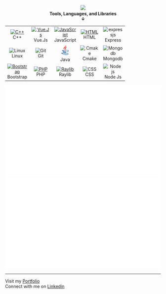 <div align="center">
  <img src="resources/goat.png" width="5%" />
</div>

<div align="center">
  <b>Tools, Languages, and Libraries</b>
</div>

<div align="center">
  <b>&#8595;</b>
</div>

<div align="center" style="margin-top: 3px">
  <table>
    <tr>
      <td align="center" width="60">
        <a href="https://en.cppreference.com/w/"
          ><img src="resources/cpp.png" width="32" height="32" alt="C++"
        /></a>
        <br />C++
      </td>
      <td align="center" width="60">
        <a href="https://vuejs.org/guide/introduction.html"
          ><img src="resources/vue.png" width="32" height="32" alt="Vue.Js"
        /></a>
        <br />Vue.Js
      </td>
      <td align="center" width="60">
        <a href="https://developer.mozilla.org/en-US/docs/Web/JavaScript"
          ><img
            src="resources/javascript-original.svg"
            width="32"
            height="32"
            alt="JavaScript"
        /></a>
        <br />JavaScript
      </td>
      <td align="center" width="60">
        <a href="https://developer.mozilla.org/en-US/docs/Web/HTML"
          ><img src="resources/html.png" width="32" height="32" alt="HTML"
        /></a>
        <br />HTML
      </td>
      <td align="center" width="60">
        <img src="resources/expressjs.png" width="32" height="32" alt="expressjs" />
        <br />Express
      </td>
    </tr>
    <tr>
      <td align="center" width="60">
        <img src="resources/linux.png" width="32" height="32" alt="Linux" />
        <br />Linux
      </td>
      <td align="center" width="60">
        <img src="resources/git.png" width="32" height="32" alt="Git" />
        <br />Git
      </td>
      <td align="center" width="60">
        <img src="resources/JavaLava.png" width="38" height="38" alt="Office" />
        <br />Java
      </td>
      <td align="center" width="60">
        <img src="resources/cmake.png" width="32" height="32" alt="Cmake" />
        <br />Cmake
      </td>
      <td align="center" width="60">
        <img src="resources/mongodb.png" width="32" height="32" alt="Mongodb" />
        <br />Mongodb
      </td>
    </tr>
    <tr>
      <td align="center" width="60">
        <a href="https://getbootstrap.com/docs/5.2/getting-started/introduction/"
          ><img
            src="resources/bootstrap-plain.svg"
            width="32"
            height="32"
            alt="Bootstrap"
        /></a>
        <br />Bootstrap
      </td>
      <td align="center" width="60">
        <a href="https://devdocs.io/php/"
          ><img src="resources/PHP.png" width="32" height="32" alt="PHP"
        /></a>
        <br />PHP
      </td>
      <td align="center" width="60">
        <a href="https://www.raylib.com/"
          ><img src="resources/raylib.png" width="32" height="32" alt="Raylib"
        /></a>
        <br />Raylib
      </td>
      <td align="center" width="60">
        <img src="resources/css.png" width="32" height="32" alt="CSS" />
        <br />CSS
      </td>
      <td align="center" width="60">
        <img src="resources/nodejs.png" width="32" height="32" alt="Node js" />
        <br />Node Js
      </td>
    </tr>
  </table>
</div>

<div align="center">
  <img
    src="https://raw.githubusercontent.com/Puwya/ReadmePanel/master/generated/languages.svg#gh-dark-mode-only"
    alt="Puwya Languages"
  />
  <img
    src="https://raw.githubusercontent.com/Puwya/ReadmePanel/master/generated/overview.svg#gh-dark-mode-only"
    alt="Puwya Stats"
  />
</div>
<hr />
<div>
  <span>
    Visit my
    <a href="https://www.caguilera.dev/#/" target="_blank" rel="noopener noreferrer"
      >Portfolio</a
    >
  </span>
  <br />
  <span>
    Connect with me on
    <a
      href="https://www.linkedin.com/in/aguilerac/"
      target="_blank"
      rel="noopener noreferrer"
      >Linkedin</a
    >
  </span>
</div>
